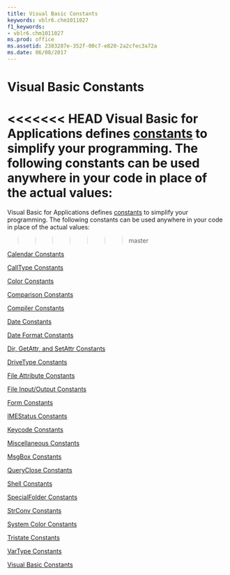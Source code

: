 ```yaml
---
title: Visual Basic Constants
keywords: vblr6.chm1011027
f1_keywords:
- vblr6.chm1011027
ms.prod: office
ms.assetid: 2383287e-352f-00c7-e820-2a2cfec3a72a
ms.date: 06/08/2017
---
```



# Visual Basic Constants

<<<<<<< HEAD
Visual Basic for Applications defines [constants](../../Glossary/vbe-glossary.md) to simplify your programming. The following constants can be used anywhere in your code in place of the actual values:
=======
Visual Basic for Applications defines [constants](../../Glossary/vbe-glossary.md#constant) to simplify your programming. The following constants can be used anywhere in your code in place of the actual values:
>>>>>>> master

[Calendar Constants](calendar-constants.md)

[CallType Constants](calltype-constants.md)

[Color Constants](color-constants.md)

[Comparison Constants](comparison-constants.md)

[Compiler Constants](../../Concepts/Getting-Started/compiler-constants.md)

[Date Constants](date-constants.md)

[Date Format Constants](date-format-constants.md)

[Dir, GetAttr, and SetAttr Constants](dir-getattr-and-setattr-constants.md)

[DriveType Constants](drivetype-constants.md)

[File Attribute Constants](file-attribute-constants.md)

[File Input/Output Constants](file-input-output-constants.md)

[Form Constants](form-constants.md)

[IMEStatus Constants](imestatus-constants.md)

[Keycode Constants](keycode-constants.md)

[Miscellaneous Constants](miscellaneous-constants.md)

[MsgBox Constants](msgbox-constants.md)

[QueryClose Constants](queryclose-constants.md)

[Shell Constants](shell-constants.md)

[SpecialFolder Constants](specialfolder-constants.md)

[StrConv Constants](strconv-constants.md)

[System Color Constants](system-color-constants.md)

[Tristate Constants](tristate-constants.md)

[VarType Constants](../../Concepts/Getting-Started/vartype-constants.md)

[Visual Basic Constants](visual-basic-constants.md)

